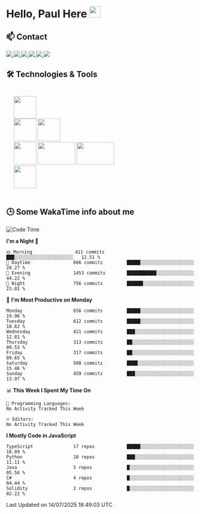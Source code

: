 # Hello, Paul Here <img src="https://raw.githubusercontent.com/MartinHeinz/MartinHeinz/master/wave.gif" width="30px">

<!--
Here are some ideas to get you started:

- 🔭 I’m currently working on ...
- 🌱 I’m currently learning ...
- 👯 I’m looking to collaborate on ...
- 🤔 I’m looking for help with ...
- 💬 Ask me about ...
- 📫 How to reach me: ...
- 😄 Pronouns: ...
- ⚡ Fun fact: ...
-->


## 📫 Contact

<p>
 <a href="https://RaveHunter05.github.io">
  <img src="https://img.shields.io/badge/ravehunter05-%23206A5D.svg?&style=for-the-badge&logo=jquery&logoColor=white" />
 </a>

 <a href="https://www.linkedin.com/in/paul-sotelo-rocha-68733687/">
  <img src="https://img.shields.io/badge/connect-%230077B5.svg?&style=for-the-badge&logo=linkedin&logoColor=white" />
 </a>

 <a href="https://join.skype.com/invite/viy3VgZfhRKv">
  <img src="https://img.shields.io/badge/chat-%2300AFF0.svg?&style=for-the-badge&logo=skype&logoColor=white" />
 </a>

 <a href="mailto:paulsotelo97@gmail.com">
  <img src="https://img.shields.io/badge/email-%23C14438.svg?&style=for-the-badge&logo=Gmail&logoColor=white" />
 </a>

 <a href="https://wa.me/50577312543">
  <img src="https://img.shields.io/badge/Whatsapp-%2300BFA5.svg?&style=for-the-badge&logo=Whatsapp&logoColor=white" />
 </a>
  
   <a href="https://telegram.me/RaveHunter05">
  <img src="https://img.shields.io/badge/Telegram-%23206A5D.svg?&style=for-the-badge&logo=Telegram&logoColor=white" />
 </a>
</p>

## 🛠️ Technologies & Tools

<div style="display: flex; flex-direction: column; padding: 20px;">
 
<div> <img src="https://cdn.pixabay.com/photo/2020/02/22/16/29/penguin-4871045_640.png" width="60" height="60"/> </div>
<div>
<img src="https://static-00.iconduck.com/assets.00/react-icon-2048x2048-o8k3ymqa.png" width="60" height="60"/>
<img src="https://www.drupal.org/files/project-images/nextjs-icon-dark-background.png" width="60" height="60" />
</div>
<div>
 <img src="https://upload.wikimedia.org/wikipedia/commons/thumb/c/c3/Python-logo-notext.svg/1200px-Python-logo-notext.svg.png" width="60" height="60" />
 <img src="https://www.ibm.com/content/dam/adobe-cms/instana/media_logo/dotnetCore.component.complex-narrative-xl.ts=1691583540732.png/content/adobe-cms/mx/es/products/instana/supported-technologies/dotnet-core-monitoring/_jcr_content/root/table_of_contents/body/content_section_styled/content-section-body/complex_narrative/logoimage" width="100" height="60" />
  <img src="https://cdn.bap-software.net/2024/08/26213247/spring.jpg" width="100" height="60" />
</div>

<div>
<img src="https://s2.coinmarketcap.com/static/img/coins/200x200/1027.png" width="60" height="60" />
</div>
</div>

## 🕒 Some WakaTime info about me

<!--START_SECTION:waka-->
![Code Time](http://img.shields.io/badge/Code%20Time-939%20hrs%2032%20mins-blue)

**I'm a Night 🦉** 

```text
🌞 Morning                411 commits         ███░░░░░░░░░░░░░░░░░░░░░░   12.51 % 
🌆 Daytime                666 commits         █████░░░░░░░░░░░░░░░░░░░░   20.27 % 
🌃 Evening                1453 commits        ███████████░░░░░░░░░░░░░░   44.22 % 
🌙 Night                  756 commits         ██████░░░░░░░░░░░░░░░░░░░   23.01 % 
```
📅 **I'm Most Productive on Monday** 

```text
Monday                   656 commits         █████░░░░░░░░░░░░░░░░░░░░   19.96 % 
Tuesday                  612 commits         █████░░░░░░░░░░░░░░░░░░░░   18.62 % 
Wednesday                421 commits         ███░░░░░░░░░░░░░░░░░░░░░░   12.81 % 
Thursday                 313 commits         ██░░░░░░░░░░░░░░░░░░░░░░░   09.53 % 
Friday                   317 commits         ██░░░░░░░░░░░░░░░░░░░░░░░   09.65 % 
Saturday                 508 commits         ████░░░░░░░░░░░░░░░░░░░░░   15.46 % 
Sunday                   459 commits         ███░░░░░░░░░░░░░░░░░░░░░░   13.97 % 
```


📊 **This Week I Spent My Time On** 

```text
💬 Programming Languages: 
No Activity Tracked This Week

🔥 Editors: 
No Activity Tracked This Week
```

**I Mostly Code in JavaScript** 

```text
TypeScript               17 repos            █████░░░░░░░░░░░░░░░░░░░░   18.89 % 
Python                   10 repos            ███░░░░░░░░░░░░░░░░░░░░░░   11.11 % 
Java                     5 repos             █░░░░░░░░░░░░░░░░░░░░░░░░   05.56 % 
C#                       4 repos             █░░░░░░░░░░░░░░░░░░░░░░░░   04.44 % 
Solidity                 2 repos             █░░░░░░░░░░░░░░░░░░░░░░░░   02.22 % 
```




 Last Updated on 14/07/2025 18:49:03 UTC
<!--END_SECTION:waka-->
